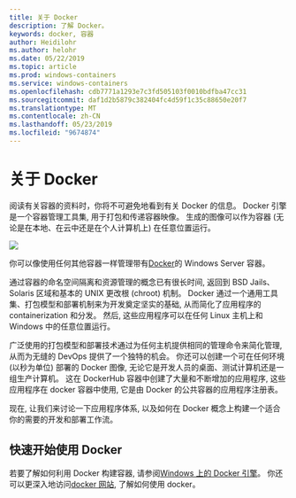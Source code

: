 ```yaml
---
title: 关于 Docker
description: 了解 Docker。
keywords: docker, 容器
author: Heidilohr
ms.author: helohr
ms.date: 05/22/2019
ms.topic: article
ms.prod: windows-containers
ms.service: windows-containers
ms.openlocfilehash: cdb7771a1293e7c3fd505103f0010bdfba47cc31
ms.sourcegitcommit: daf1d2b5879c382404fc4d59f1c35c88650e20f7
ms.translationtype: MT
ms.contentlocale: zh-CN
ms.lasthandoff: 05/23/2019
ms.locfileid: "9674874"
---
```

# <a name="about-docker"></a>关于 Docker

阅读有关容器的资料时，你将不可避免地看到有关 Docker 的信息。 Docker 引擎是一个容器管理工具集, 用于打包和传递容器映像。 生成的图像可以作为容器 (无论是在本地、在云中还是在个人计算机上) 在任意位置运行。

![](media/docker.png)

你可以像使用任何其他容器一样管理带有[Docker](https://www.docker.com)的 Windows Server 容器。

通过容器的命名空间隔离和资源管理的概念已有很长时间, 返回到 BSD Jails、Solaris 区域和基本的 UNIX 更改根 (chroot) 机制。 Docker 通过一个通用工具集、打包模型和部署机制来为开发奠定坚实的基础, 从而简化了应用程序的 containerization 和分发。 然后, 这些应用程序可以在任何 Linux 主机上和 Windows 中的任意位置运行。

广泛使用的打包模型和部署技术通过为任何主机提供相同的管理命令来简化管理, 从而为无缝的 DevOps 提供了一个独特的机会。 你还可以创建一个可在任何环境 (以秒为单位) 部署的 Docker 图像, 无论它是开发人员的桌面、测试计算机还是一组生产计算机。 这在 DockerHub 容器中创建了大量和不断增加的应用程序, 这些应用程序在 docker 容器中使用, 它是由 Docker 的公共容器的应用程序注册表。

现在, 让我们来讨论一下应用程序体系, 以及如何在 Docker 概念上构建一个适合你的需要的开发和部署工作流。

## <a name="get-started-with-docker"></a>快速开始使用 Docker

若要了解如何利用 Docker 构建容器, 请参阅[Windows 上的 Docker 引擎](../manage-docker/configure-docker-daemon.md)。 你还可以更深入地访问[docker 网站](https://www.docker.com), 了解如何使用 docker。